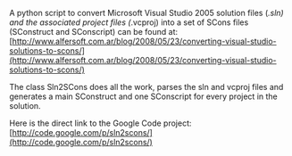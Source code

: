 
A python script to convert Microsoft Visual Studio 2005 solution files (*.sln) and the associated project files (*.vcproj) into a set of SCons files (SConstruct and SConscript) can be found at: [http://www.alfersoft.com.ar/blog/2008/05/23/converting-visual-studio-solutions-to-scons/](http://www.alfersoft.com.ar/blog/2008/05/23/converting-visual-studio-solutions-to-scons/) 

The class Sln2SCons does all the work, parses the sln and vcproj files and generates a main SConstruct and one SConscript for every project in the solution. 

Here is the direct link to the Google Code project: [http://code.google.com/p/sln2scons/](http://code.google.com/p/sln2scons/) 
